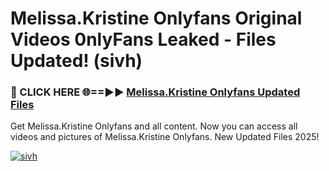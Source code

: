 # Melissa.Kristine Onlyfans Original Videos 0nlyFans Leaked - Files Updated! (sivh)

<h3>🔴 CLICK HERE 🌐==►► <a href="https://tinyurl.com/2m67pmp6" rel="nofollow">Melissa.Kristine Onlyfans Updated Files</a></h3>

Get Melissa.Kristine Onlyfans and all content. Now you can access all videos and pictures of Melissa.Kristine Onlyfans. New Updated Files 2025!

[![sivh](https://i.imgur.com/H4QAA4z.gif)](https://tinyurl.com/2m67pmp6)
